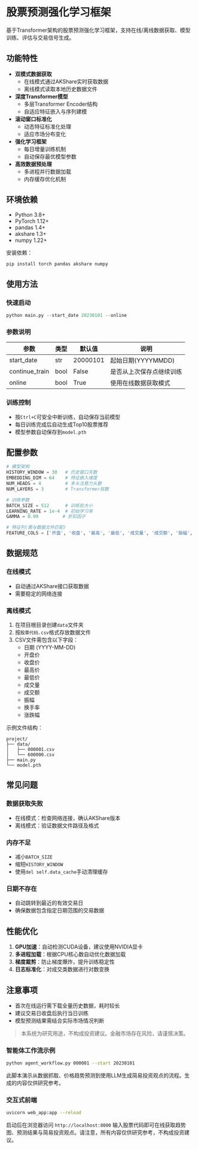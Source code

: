 # 股票预测强化学习框架

基于Transformer架构的股票预测强化学习框架，支持在线/离线数据获取、模型训练、评估与交易信号生成。

## 功能特性

- **双模式数据获取**
  - 在线模式通过AKShare实时获取数据
  - 离线模式读取本地历史数据文件
- **深度Transformer模型**
  - 多层Transformer Encoder结构
  - 自适应特征嵌入与序列建模
- **滚动窗口标准化**
  - 动态特征标准化处理
  - 适应市场分布变化
- **强化学习框架**
  - 每日增量训练机制
  - 自动保存最优模型参数
- **高效数据预处理**
  - 多进程并行数据加载
  - 内存缓存优化机制

## 环境依赖

- Python 3.8+
- PyTorch 1.12+
- pandas 1.4+
- akshare 1.3+
- numpy 1.22+

安装依赖：
```bash
pip install torch pandas akshare numpy
```

## 使用方法

### 快速启动
```python
python main.py --start_date 20230101 --online
```

### 参数说明
| 参数           | 类型   | 默认值    | 说明                      |
|----------------|--------|-----------|---------------------------|
| start_date     | str    | 20000101  | 起始日期(YYYYMMDD)        |
| continue_train | bool   | False     | 是否从上次保存点继续训练  |
| online         | bool   | True      | 使用在线数据获取模式      |

### 训练控制
- 按`Ctrl+C`可安全中断训练，自动保存当前模型
- 每日训练完成后自动生成Top10股票推荐
- 模型参数自动保存到`model.pth`

## 配置参数

```python
# 模型架构
HISTORY_WINDOW = 30   # 历史窗口天数
EMBEDDING_DIM = 64    # 特征嵌入维度
NUM_HEADS = 4         # 多头注意力头数
NUM_LAYERS = 3        # Transformer层数

# 训练参数
BATCH_SIZE = 512      # 训练批大小
LEARNING_RATE = 1e-4  # 初始学习率
GAMMA = 0.99         # 折扣因子

# 特征列(需与数据文件匹配)
FEATURE_COLS = ['开盘', '收盘', '最高', '最低', '成交量', '成交额', '振幅', '换手率']
```

## 数据规范

### 在线模式
- 自动通过AKShare接口获取数据
- 需要稳定的网络连接

### 离线模式
1. 在项目根目录创建`data`文件夹
2. 按`股票代码.csv`格式存放数据文件
3. CSV文件需包含以下字段：
   - 日期 (YYYY-MM-DD)
   - 开盘价
   - 收盘价
   - 最高价
   - 最低价
   - 成交量
   - 成交额
   - 振幅
   - 换手率
   - 涨跌幅

示例文件结构：
```
project/
├── data/
│   ├── 000001.csv
│   └── 600000.csv
├── main.py
└── model.pth
```

## 常见问题

### 数据获取失败
- 在线模式：检查网络连接，确认AKShare版本
- 离线模式：验证数据文件路径及格式

### 内存不足
- 减小`BATCH_SIZE`
- 缩短`HISTORY_WINDOW`
- 使用`del self.data_cache`手动清理缓存

### 日期不存在
- 自动跳转到最近的有效交易日
- 确保数据包含指定日期范围的交易数据

## 性能优化

1. **GPU加速**：自动检测CUDA设备，建议使用NVIDIA显卡
2. **多进程加载**：根据CPU核心数自动优化数据加载
3. **梯度裁剪**：防止梯度爆炸，提升训练稳定性
4. **日志标准化**：对成交类数据进行对数变换

## 注意事项

- 首次在线运行需下载全量历史数据，耗时较长
- 建议交易日收盘后执行当日训练
- 模型预测结果需结合实际市场情况判断

> 本系统为研究用途，不构成投资建议。金融市场存在风险，请谨慎决策。

### 智能体工作流示例
```bash
python agent_workflow.py 000001 --start 20230101
```
此脚本演示从数据抓取、价格趋势预测到使用LLM生成简易投资观点的流程。生成的内容仅供研究参考。

### 交互式前端
```bash
uvicorn web_app:app --reload
```
启动后在浏览器访问 `http://localhost:8000` 输入股票代码即可在线获取趋势图、预测结果与简易投资观点。请注意，所有内容仅供研究参考，不构成投资建议。


